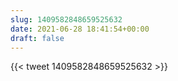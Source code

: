 ```yaml
---
slug: 1409582848659525632
date: 2021-06-28 18:41:54+00:00
draft: false
---
```


{{< tweet 1409582848659525632 >}}
